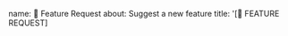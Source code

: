 name: 🌟 Feature Request
about: Suggest a new feature
title: '[🚀 FEATURE REQUEST] <title>'
labels: 🌟 Feature Request, 🚨 Needs Triage
assignees: ''

---

### 🤔 Problem/Opportunity
<!-- What is the problem/what opportunity could be addressed with this feature? -->

### 💡 Proposed Solution
<!-- What is the proposed solution? How would a user interact with this feature? Give as much detail as possible. -->

### 🤷 Alternatives Considered
<!-- Any alternative solutions or features that were considered. -->

### 📚 Additional Context
<!-- Any additional context or information that may be relevant to the feature request. -->

### 🔗 Related Issues/PRs
<!-- Any related issues or pull requests that may be relevant for this feature request. -->
